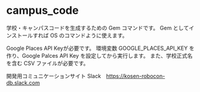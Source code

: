 # campus_code
学校・キャンパスコードを生成するための Gem コマンドです。
Gem としてインストールすれば OS のコマンドように使えます。

Google Places API Keyが必要です。
環境変数 GOOGLE_PLACES_API_KEY を作り、Google Palces API Key を設定してから実行します。
また、学校正式名を含む CSV ファイルが必要です。

開発用コミュニケーションサイト
Slack　<https://kosen-robocon-db.slack.com>
